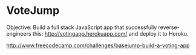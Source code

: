 # VoteJump

Objective: Build a full stack JavaScript app that successfully reverse-engineers this: http://votingapp.herokuapp.com/ and deploy it to Heroku.

http://www.freecodecamp.com/challenges/basejump-build-a-voting-app
